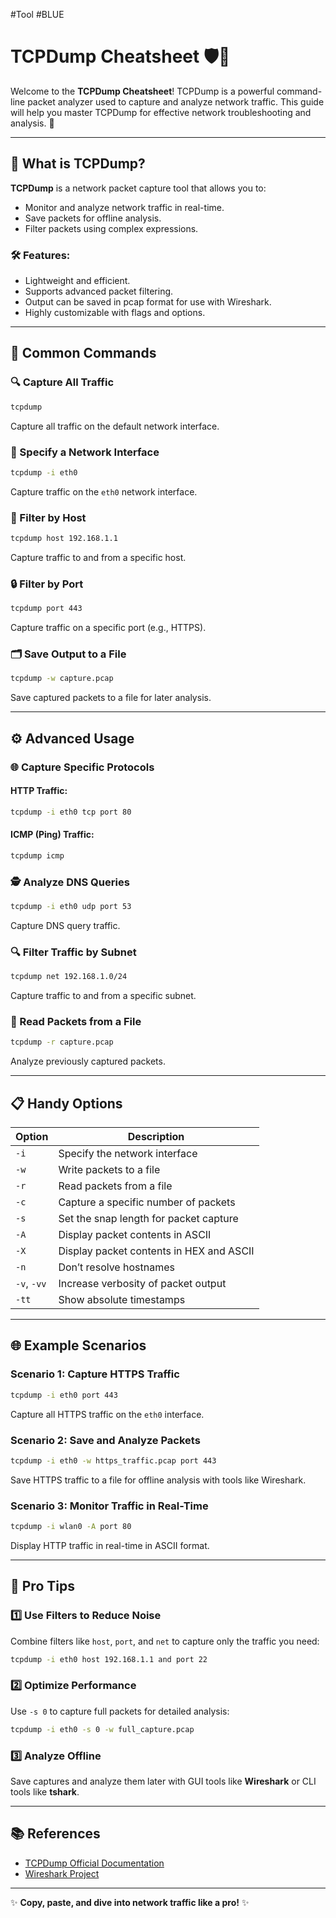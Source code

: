 #Tool #BLUE
# TCPDump Cheatsheet 🛡️📡

Welcome to the **TCPDump Cheatsheet**! TCPDump is a powerful command-line packet analyzer used to capture and analyze network traffic. This guide will help you master TCPDump for effective network troubleshooting and analysis. 🚀

---

## 🌟 What is TCPDump?
**TCPDump** is a network packet capture tool that allows you to:
- Monitor and analyze network traffic in real-time.
- Save packets for offline analysis.
- Filter packets using complex expressions.

### 🛠 Features:
- Lightweight and efficient.
- Supports advanced packet filtering.
- Output can be saved in pcap format for use with Wireshark.
- Highly customizable with flags and options.

---

## 🧰 Common Commands

### 🔍 Capture All Traffic
```bash
tcpdump
```
Capture all traffic on the default network interface.

### 📡 Specify a Network Interface
```bash
tcpdump -i eth0
```
Capture traffic on the `eth0` network interface.

### 🎯 Filter by Host
```bash
tcpdump host 192.168.1.1
```
Capture traffic to and from a specific host.

### 🔒 Filter by Port
```bash
tcpdump port 443
```
Capture traffic on a specific port (e.g., HTTPS).

### 🗂 Save Output to a File
```bash
tcpdump -w capture.pcap
```
Save captured packets to a file for later analysis.

---

## ⚙️ Advanced Usage

### 🌐 Capture Specific Protocols
#### HTTP Traffic:
```bash
tcpdump -i eth0 tcp port 80
```
#### ICMP (Ping) Traffic:
```bash
tcpdump icmp
```

### 🕵️ Analyze DNS Queries
```bash
tcpdump -i eth0 udp port 53
```
Capture DNS query traffic.

### 🔍 Filter Traffic by Subnet
```bash
tcpdump net 192.168.1.0/24
```
Capture traffic to and from a specific subnet.

### 📜 Read Packets from a File
```bash
tcpdump -r capture.pcap
```
Analyze previously captured packets.

---

## 📋 Handy Options

| Option           | Description                                   |
|------------------|-----------------------------------------------|
| `-i`             | Specify the network interface                 |
| `-w`             | Write packets to a file                      |
| `-r`             | Read packets from a file                     |
| `-c`             | Capture a specific number of packets         |
| `-s`             | Set the snap length for packet capture       |
| `-A`             | Display packet contents in ASCII             |
| `-X`             | Display packet contents in HEX and ASCII     |
| `-n`             | Don’t resolve hostnames                     |
| `-v`, `-vv`      | Increase verbosity of packet output          |
| `-tt`            | Show absolute timestamps                     |

---

## 🌐 Example Scenarios

### Scenario 1: Capture HTTPS Traffic
```bash
tcpdump -i eth0 port 443
```
Capture all HTTPS traffic on the `eth0` interface.

### Scenario 2: Save and Analyze Packets
```bash
tcpdump -i eth0 -w https_traffic.pcap port 443
```
Save HTTPS traffic to a file for offline analysis with tools like Wireshark.

### Scenario 3: Monitor Traffic in Real-Time
```bash
tcpdump -i wlan0 -A port 80
```
Display HTTP traffic in real-time in ASCII format.

---

## 🚀 Pro Tips

### 1️⃣ Use Filters to Reduce Noise
Combine filters like `host`, `port`, and `net` to capture only the traffic you need:
```bash
tcpdump -i eth0 host 192.168.1.1 and port 22
```

### 2️⃣ Optimize Performance
Use `-s 0` to capture full packets for detailed analysis:
```bash
tcpdump -i eth0 -s 0 -w full_capture.pcap
```

### 3️⃣ Analyze Offline
Save captures and analyze them later with GUI tools like **Wireshark** or CLI tools like **tshark**.

---

## 📚 References
- [TCPDump Official Documentation](https://www.tcpdump.org/manpages/tcpdump.1.html)
- [Wireshark Project](https://www.wireshark.org/)

---

✨ **Copy, paste, and dive into network traffic like a pro!** ✨
